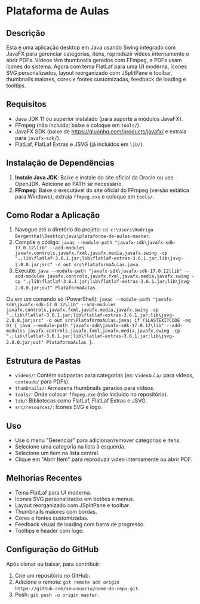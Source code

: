 # Plataforma de Aulas

## Descrição
Esta é uma aplicação desktop em Java usando Swing integrado com JavaFX para gerenciar categorias, itens, reproduzir vídeos internamente e abrir PDFs. Vídeos têm thumbnails gerados com FFmpeg, e PDFs usam ícones do sistema. Agora com tema FlatLaf para uma UI moderna, ícones SVG personalizados, layout reorganizado com JSplitPane e toolbar, thumbnails maiores, cores e fontes customizadas, feedback de loading e tooltips.

## Requisitos
- Java JDK 11 ou superior instalado (para suporte a módulos JavaFX).
- FFmpeg (não incluído; baixe e coloque em `tools/`).
- JavaFX SDK (baixe de https://gluonhq.com/products/javafx/ e extraia para `javafx-sdk/`).
- FlatLaf, FlatLaf Extras e JSVG (já incluídos em `lib/`).

## Instalação de Dependências
1. **Instale Java JDK**: Baixe e instale do site oficial da Oracle ou use OpenJDK. Adicione ao PATH se necessário.
2. **FFmpeg**: Baixe o executável do site oficial do FFmpeg (versão estática para Windows), extraia `ffmpeg.exe` e coloque em `tools/`.

## Como Rodar a Aplicação
1. Navegue até o diretório do projeto: `cd c:\Users\Rodrigo Bergenthal\Desktop\java\plataforma-de-aulas-master`.
2. Compile o código: `javac --module-path "javafx-sdk\javafx-sdk-17.0.12\lib" --add-modules javafx.controls,javafx.fxml,javafx.media,javafx.swing -cp ".;lib\flatlaf-3.6.1.jar;lib\flatlaf-extras-3.6.1.jar;lib\jsvg-2.0.0.jar;src" -d out src\PlataformaAulas.java`.
3. Execute: `java --module-path "javafx-sdk\javafx-sdk-17.0.12\lib" --add-modules javafx.controls,javafx.fxml,javafx.media,javafx.swing -cp ".;lib\flatlaf-3.6.1.jar;lib\flatlaf-extras-3.6.1.jar;lib\jsvg-2.0.0.jar;out" PlataformaAulas`.

Ou em um comando só (PowerShell): `javac --module-path "javafx-sdk\javafx-sdk-17.0.12\lib" --add-modules javafx.controls,javafx.fxml,javafx.media,javafx.swing -cp ".;lib\flatlaf-3.6.1.jar;lib\flatlaf-extras-3.6.1.jar;lib\jsvg-2.0.0.jar;src" -d out src\PlataformaAulas.java; if ($LASTEXITCODE -eq 0) { java --module-path "javafx-sdk\javafx-sdk-17.0.12\lib" --add-modules javafx.controls,javafx.fxml,javafx.media,javafx.swing -cp ".;lib\flatlaf-3.6.1.jar;lib\flatlaf-extras-3.6.1.jar;lib\jsvg-2.0.0.jar;out" PlataformaAulas }`.

## Estrutura de Pastas
- `videos/`: Contém subpastas para categorias (ex: `VideoAula/` para vídeos, `conteudo/` para PDFs).
- `thumbnails/`: Armazena thumbnails gerados para vídeos.
- `tools/`: Onde colocar `ffmpeg.exe` (não incluído no repositório).
- `lib/`: Bibliotecas como FlatLaf, FlatLaf Extras e JSVG.
- `src/resources/`: Ícones SVG e logo.

## Uso
- Use o menu "Gerenciar" para adicionar/remover categorias e itens.
- Selecione uma categoria na lista à esquerda.
- Selecione um item na lista central.
- Clique em "Abrir Item" para reproduzir vídeo internamente ou abrir PDF.

## Melhorias Recentes
- Tema FlatLaf para UI moderna.
- Ícones SVG personalizados em botões e menus.
- Layout reorganizado com JSplitPane e toolbar.
- Thumbnails maiores com bordas.
- Cores e fontes customizadas.
- Feedback visual de loading com barra de progresso.
- Tooltips e header com logo.

## Configuração do GitHub
Após clonar ou baixar, para contribuir:
1. Crie um repositório no GitHub.
2. Adicione o remote: `git remote add origin https://github.com/seuusuario/nome-do-repo.git`.
3. Push: `git push -u origin master`.
